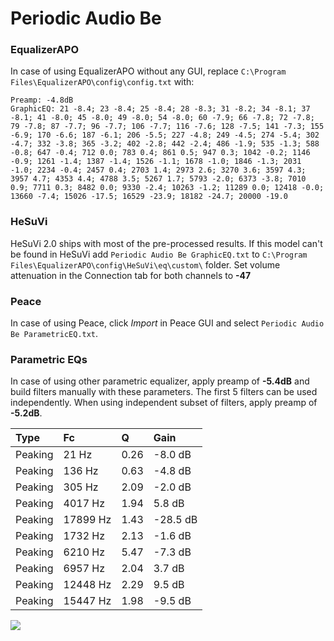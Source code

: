 # Periodic Audio Be

### EqualizerAPO
In case of using EqualizerAPO without any GUI, replace `C:\Program Files\EqualizerAPO\config\config.txt`
with:
```
Preamp: -4.8dB
GraphicEQ: 21 -8.4; 23 -8.4; 25 -8.4; 28 -8.3; 31 -8.2; 34 -8.1; 37 -8.1; 41 -8.0; 45 -8.0; 49 -8.0; 54 -8.0; 60 -7.9; 66 -7.8; 72 -7.8; 79 -7.8; 87 -7.7; 96 -7.7; 106 -7.7; 116 -7.6; 128 -7.5; 141 -7.3; 155 -6.9; 170 -6.6; 187 -6.1; 206 -5.5; 227 -4.8; 249 -4.5; 274 -5.4; 302 -4.7; 332 -3.8; 365 -3.2; 402 -2.8; 442 -2.4; 486 -1.9; 535 -1.3; 588 -0.8; 647 -0.4; 712 0.0; 783 0.4; 861 0.5; 947 0.3; 1042 -0.2; 1146 -0.9; 1261 -1.4; 1387 -1.4; 1526 -1.1; 1678 -1.0; 1846 -1.3; 2031 -1.0; 2234 -0.4; 2457 0.4; 2703 1.4; 2973 2.6; 3270 3.6; 3597 4.3; 3957 4.7; 4353 4.4; 4788 3.5; 5267 1.7; 5793 -2.0; 6373 -3.8; 7010 0.9; 7711 0.3; 8482 0.0; 9330 -2.4; 10263 -1.2; 11289 0.0; 12418 -0.0; 13660 -7.4; 15026 -17.5; 16529 -23.9; 18182 -24.7; 20000 -19.0
```

### HeSuVi
HeSuVi 2.0 ships with most of the pre-processed results. If this model can't be found in HeSuVi add
`Periodic Audio Be GraphicEQ.txt` to `C:\Program Files\EqualizerAPO\config\HeSuVi\eq\custom\` folder.
Set volume attenuation in the Connection tab for both channels to **-47**

### Peace
In case of using Peace, click *Import* in Peace GUI and select `Periodic Audio Be ParametricEQ.txt`.

### Parametric EQs
In case of using other parametric equalizer, apply preamp of **-5.4dB** and build filters manually
with these parameters. The first 5 filters can be used independently.
When using independent subset of filters, apply preamp of **-5.2dB**.

| Type    | Fc       |    Q | Gain     |
|:--------|:---------|:-----|:---------|
| Peaking | 21 Hz    | 0.26 | -8.0 dB  |
| Peaking | 136 Hz   | 0.63 | -4.8 dB  |
| Peaking | 305 Hz   | 2.09 | -2.0 dB  |
| Peaking | 4017 Hz  | 1.94 | 5.8 dB   |
| Peaking | 17899 Hz | 1.43 | -28.5 dB |
| Peaking | 1732 Hz  | 2.13 | -1.6 dB  |
| Peaking | 6210 Hz  | 5.47 | -7.3 dB  |
| Peaking | 6957 Hz  | 2.04 | 3.7 dB   |
| Peaking | 12448 Hz | 2.29 | 9.5 dB   |
| Peaking | 15447 Hz | 1.98 | -9.5 dB  |

![](https://raw.githubusercontent.com/jaakkopasanen/AutoEq/master/results/oratory1990/harman_in-ear_2017-1/Periodic%20Audio%20Be/Periodic%20Audio%20Be.png)